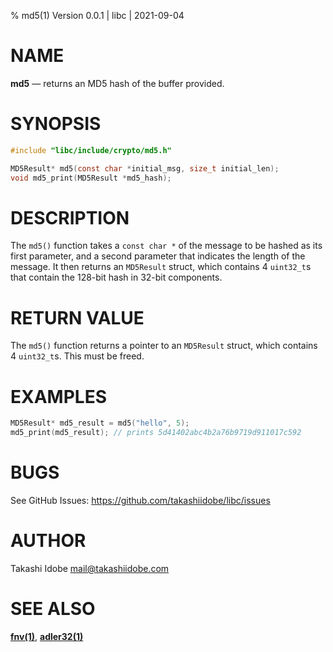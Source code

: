 % md5(1) Version 0.0.1 | libc | 2021-09-04 

NAME
====

**md5** — returns an MD5 hash of the buffer provided. 

SYNOPSIS
========

```c
#include "libc/include/crypto/md5.h"

MD5Result* md5(const char *initial_msg, size_t initial_len);
void md5_print(MD5Result *md5_hash);
```

DESCRIPTION
===========

The `md5()` function takes a `const char *` of the message to be hashed as its first parameter, and a second parameter that indicates the length of the message. 
It then returns an `MD5Result` struct, which contains 4 `uint32_t`s that contain the 128-bit hash in 32-bit components.


RETURN VALUE
============

The `md5()` function returns a pointer to an `MD5Result` struct, which contains 4 `uint32_t`s. This must be freed.

EXAMPLES
========

```c
MD5Result* md5_result = md5("hello", 5);
md5_print(md5_result); // prints 5d41402abc4b2a76b9719d911017c592
```

BUGS
====

See GitHub Issues: <https://github.com/takashiidobe/libc/issues>

AUTHOR
======

Takashi Idobe <mail@takashiidobe.com>

SEE ALSO
========

[**fnv(1)**](./fnv.md), [**adler32(1)**](./adler32.md) 

